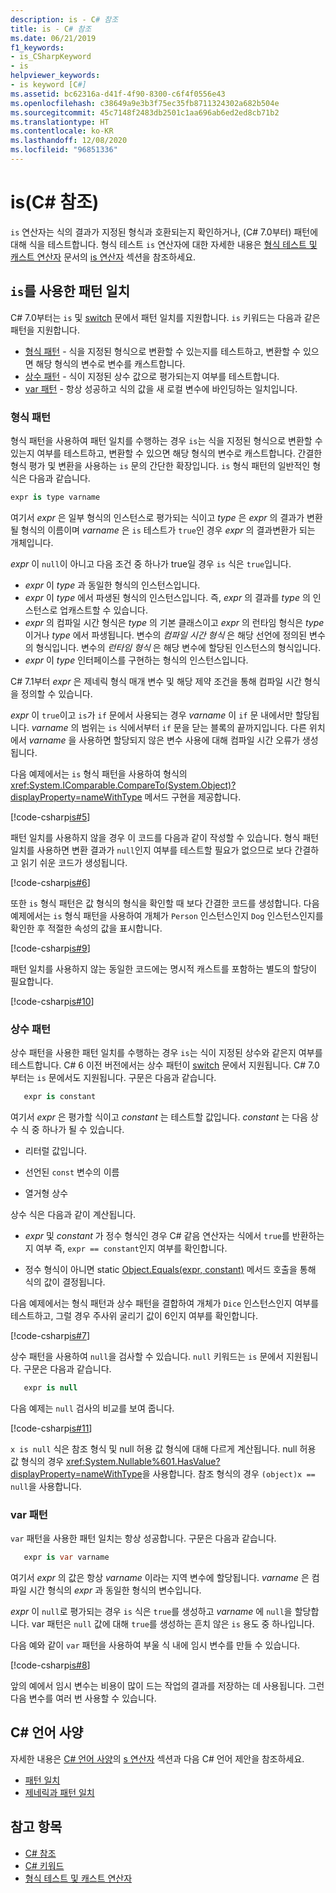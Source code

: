 ```yaml
---
description: is - C# 참조
title: is - C# 참조
ms.date: 06/21/2019
f1_keywords:
- is_CSharpKeyword
- is
helpviewer_keywords:
- is keyword [C#]
ms.assetid: bc62316a-d41f-4f90-8300-c6f4f0556e43
ms.openlocfilehash: c38649a9e3b3f75ec35fb8711324302a682b504e
ms.sourcegitcommit: 45c7148f2483db2501c1aa696ab6ed2ed8cb71b2
ms.translationtype: HT
ms.contentlocale: ko-KR
ms.lasthandoff: 12/08/2020
ms.locfileid: "96851336"
---
```

# <a name="is-c-reference"></a>is(C# 참조)

`is` 연산자는 식의 결과가 지정된 형식과 호환되는지 확인하거나, (C# 7.0부터) 패턴에 대해 식을 테스트합니다. 형식 테스트 `is` 연산자에 대한 자세한 내용은 [형식 테스트 및 캐스트 연산자](../operators/type-testing-and-cast.md) 문서의 [is 연산자](../operators/type-testing-and-cast.md#is-operator) 섹션을 참조하세요.

## <a name="pattern-matching-with-is"></a>`is`를 사용한 패턴 일치

C# 7.0부터는 `is` 및 [switch](switch.md) 문에서 패턴 일치를 지원합니다. `is` 키워드는 다음과 같은 패턴을 지원합니다.

- [형식 패턴](#type-pattern) - 식을 지정된 형식으로 변환할 수 있는지를 테스트하고, 변환할 수 있으면 해당 형식의 변수로 변수를 캐스트합니다.
- [상수 패턴](#constant-pattern) - 식이 지정된 상수 값으로 평가되는지 여부를 테스트합니다.
- [var 패턴](#var-pattern) - 항상 성공하고 식의 값을 새 로컬 변수에 바인딩하는 일치입니다.

### <a name="type-pattern"></a>형식 패턴

형식 패턴을 사용하여 패턴 일치를 수행하는 경우 `is`는 식을 지정된 형식으로 변환할 수 있는지 여부를 테스트하고, 변환할 수 있으면 해당 형식의 변수로 캐스트합니다. 간결한 형식 평가 및 변환을 사용하는 `is` 문의 간단한 확장입니다. `is` 형식 패턴의 일반적인 형식은 다음과 같습니다.

```csharp
expr is type varname
```

여기서 *expr* 은 일부 형식의 인스턴스로 평가되는 식이고 *type* 은 *expr* 의 결과가 변환될 형식의 이름이며 *varname* 은 `is` 테스트가 `true`인 경우 *expr* 의 결과변환가 되는 개체입니다.

*expr* 이 `null`이 아니고 다음 조건 중 하나가 true일 경우 `is` 식은 `true`입니다.

- *expr* 이 *type* 과 동일한 형식의 인스턴스입니다.
- *expr* 이 *type* 에서 파생된 형식의 인스턴스입니다. 즉, *expr* 의 결과를 *type* 의 인스턴스로 업캐스트할 수 있습니다.
- *expr* 의 컴파일 시간 형식은 *type* 의 기본 클래스이고 *expr* 의 런타임 형식은 *type* 이거나 *type* 에서 파생됩니다. 변수의 *컴파일 시간 형식* 은 해당 선언에 정의된 변수의 형식입니다. 변수의 *런타임 형식* 은 해당 변수에 할당된 인스턴스의 형식입니다.
- *expr* 이 *type* 인터페이스를 구현하는 형식의 인스턴스입니다.

C# 7.1부터 *expr* 은 제네릭 형식 매개 변수 및 해당 제약 조건을 통해 컴파일 시간 형식을 정의할 수 있습니다.

*expr* 이 `true`이고 `is`가 `if` 문에서 사용되는 경우 *varname* 이 `if` 문 내에서만 할당됩니다. *varname* 의 범위는 `is` 식에서부터 `if` 문을 닫는 블록의 끝까지입니다. 다른 위치에서 *varname* 을 사용하면 할당되지 않은 변수 사용에 대해 컴파일 시간 오류가 생성됩니다.

다음 예제에서는 `is` 형식 패턴을 사용하여 형식의 <xref:System.IComparable.CompareTo(System.Object)?displayProperty=nameWithType> 메서드 구현을 제공합니다.

[!code-csharp[is#5](../../../../samples/snippets/csharp/language-reference/keywords/is/is-type-pattern5.cs#5)]

패턴 일치를 사용하지 않을 경우 이 코드를 다음과 같이 작성할 수 있습니다. 형식 패턴 일치를 사용하면 변환 결과가 `null`인지 여부를 테스트할 필요가 없으므로 보다 간결하고 읽기 쉬운 코드가 생성됩니다.  

[!code-csharp[is#6](../../../../samples/snippets/csharp/language-reference/keywords/is/is-type-pattern6.cs#6)]

또한 `is` 형식 패턴은 값 형식의 형식을 확인할 때 보다 간결한 코드를 생성합니다. 다음 예제에서는 `is` 형식 패턴을 사용하여 개체가 `Person` 인스턴스인지 `Dog` 인스턴스인지를 확인한 후 적절한 속성의 값을 표시합니다.

[!code-csharp[is#9](../../../../samples/snippets/csharp/language-reference/keywords/is/is-type-pattern9.cs#9)]

패턴 일치를 사용하지 않는 동일한 코드에는 명시적 캐스트를 포함하는 별도의 할당이 필요합니다.

[!code-csharp[is#10](../../../../samples/snippets/csharp/language-reference/keywords/is/is-type-pattern10.cs#10)]

### <a name="constant-pattern"></a>상수 패턴

상수 패턴을 사용한 패턴 일치를 수행하는 경우 `is`는 식이 지정된 상수와 같은지 여부를 테스트합니다. C# 6 이전 버전에서는 상수 패턴이 [switch](switch.md) 문에서 지원됩니다. C# 7.0부터는 `is` 문에서도 지원됩니다. 구문은 다음과 같습니다.

```csharp
   expr is constant
```

여기서 *expr* 은 평가할 식이고 *constant* 는 테스트할 값입니다. *constant* 는 다음 상수 식 중 하나가 될 수 있습니다.

- 리터럴 값입니다.

- 선언된 `const` 변수의 이름

- 열거형 상수

상수 식은 다음과 같이 계산됩니다.

- *expr* 및 *constant* 가 정수 형식인 경우 C# 같음 연산자는 식에서 `true`를 반환하는지 여부 즉, `expr == constant`인지 여부를 확인합니다.

- 정수 형식이 아니면 static [Object.Equals(expr, constant)](xref:System.Object.Equals(System.Object,System.Object)) 메서드 호출을 통해 식의 값이 결정됩니다.  

다음 예제에서는 형식 패턴과 상수 패턴을 결합하여 개체가 `Dice` 인스턴스인지 여부를 테스트하고, 그럴 경우 주사위 굴리기 값이 6인지 여부를 확인합니다.

[!code-csharp[is#7](../../../../samples/snippets/csharp/language-reference/keywords/is/is-const-pattern7.cs#7)]

상수 패턴을 사용하여 `null`을 검사할 수 있습니다. `null` 키워드는 `is` 문에서 지원됩니다. 구문은 다음과 같습니다.

```csharp
   expr is null
```

다음 예제는 `null` 검사의 비교를 보여 줍니다.

[!code-csharp[is#11](../../../../samples/snippets/csharp/language-reference/keywords/is/is-const-pattern11.cs#11)]

`x is null` 식은 참조 형식 및 null 허용 값 형식에 대해 다르게 계산됩니다. null 허용 값 형식의 경우 <xref:System.Nullable%601.HasValue?displayProperty=nameWithType>을 사용합니다. 참조 형식의 경우 `(object)x == null`을 사용합니다.

### <a name="var-pattern"></a>var 패턴

`var` 패턴을 사용한 패턴 일치는 항상 성공합니다. 구문은 다음과 같습니다.

```csharp
   expr is var varname
```

여기서 *expr* 의 값은 항상 *varname* 이라는 지역 변수에 할당됩니다. *varname* 은 컴파일 시간 형식의 *expr* 과 동일한 형식의 변수입니다.

*expr* 이 `null`로 평가되는 경우 `is` 식은 `true`를 생성하고 *varname* 에 `null`을 할당합니다. var 패턴은 `null` 값에 대해 `true`를 생성하는 흔치 않은 `is` 용도 중 하나입니다.

다음 예와 같이 `var` 패턴을 사용하여 부울 식 내에 임시 변수를 만들 수 있습니다.

[!code-csharp[is#8](../../../../samples/snippets/csharp/language-reference/keywords/is/is-var-pattern8.cs#8)]

앞의 예에서 임시 변수는 비용이 많이 드는 작업의 결과를 저장하는 데 사용됩니다. 그런 다음 변수를 여러 번 사용할 수 있습니다.

## <a name="c-language-specification"></a>C# 언어 사양
  
자세한 내용은 [C# 언어 사양](~/_csharplang/spec/introduction.md)의 [s 연산자](~/_csharplang/spec/expressions.md#the-is-operator) 섹션과 다음 C# 언어 제안을 참조하세요.

- [패턴 일치](~/_csharplang/proposals/csharp-7.0/pattern-matching.md)
- [제네릭과 패턴 일치](~/_csharplang/proposals/csharp-7.1/generics-pattern-match.md)
  
## <a name="see-also"></a>참고 항목

- [C# 참조](../index.md)
- [C# 키워드](index.md)
- [형식 테스트 및 캐스트 연산자](../operators/type-testing-and-cast.md)
